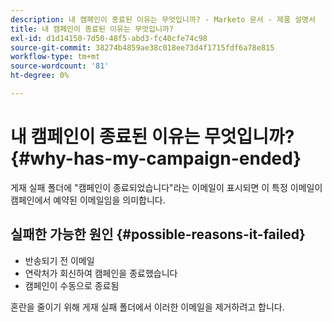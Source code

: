 ```yaml
---
description: 내 캠페인이 종료된 이유는 무엇입니까? - Marketo 문서 - 제품 설명서
title: 내 캠페인이 종료된 이유는 무엇입니까?
exl-id: d1d14150-7d50-48f5-abd3-fc40cfe74c98
source-git-commit: 38274b4859ae38c018ee73d4f1715fdf6a78e815
workflow-type: tm+mt
source-wordcount: '81'
ht-degree: 0%

---
```


# 내 캠페인이 종료된 이유는 무엇입니까? {#why-has-my-campaign-ended}

게재 실패 폴더에 &quot;캠페인이 종료되었습니다&quot;라는 이메일이 표시되면 이 특정 이메일이 캠페인에서 예약된 이메일임을 의미합니다.

## 실패한 가능한 원인 {#possible-reasons-it-failed}

* 반송되기 전 이메일
* 연락처가 회신하여 캠페인을 종료했습니다
* 캠페인이 수동으로 종료됨

혼란을 줄이기 위해 게재 실패 폴더에서 이러한 이메일을 제거하려고 합니다.
